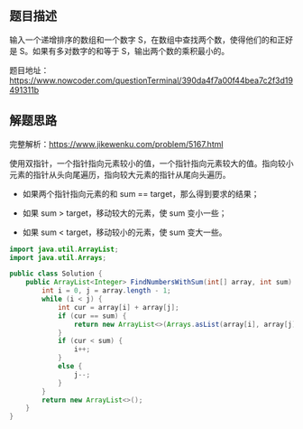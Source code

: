 ## 题目描述

输入一个递增排序的数组和一个数字 S，在数组中查找两个数，使得他们的和正好是 S。如果有多对数字的和等于 S，输出两个数的乘积最小的。

题目地址：https://www.nowcoder.com/questionTerminal/390da4f7a00f44bea7c2f3d19491311b

## 解题思路

完整解析：https://www.jikewenku.com/problem/5167.html

使用双指针，一个指针指向元素较小的值，一个指针指向元素较大的值。指向较小元素的指针从头向尾遍历，指向较大元素的指针从尾向头遍历。

* 如果两个指针指向元素的和 sum == target，那么得到要求的结果；

* 如果 sum > target，移动较大的元素，使 sum 变小一些；

* 如果 sum < target，移动较小的元素，使 sum 变大一些。

```java
import java.util.ArrayList;
import java.util.Arrays;

public class Solution {
    public ArrayList<Integer> FindNumbersWithSum(int[] array, int sum) {
        int i = 0, j = array.length - 1;
        while (i < j) {
            int cur = array[i] + array[j];
            if (cur == sum) {
                return new ArrayList<>(Arrays.asList(array[i], array[j]));
            }
            if (cur < sum) {
                i++;
            }
            else {
                j--;
            }
        }
        return new ArrayList<>();
    }
}
```
